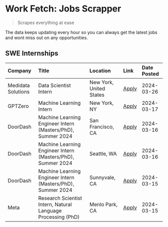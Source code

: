 # Work Fetch: Jobs Scrapper
> Scrapes everything at ease

The data keeps updating every hour so you can always get the latest jobs and wont miss out on any opportunities.

## SWE Internships
<!--START_SECTION:workfetch-->
| Company            | Title                                                        | Location                | Link                                                                                                                                                                                                                                                                       | Date Posted   |
|:-------------------|:-------------------------------------------------------------|:------------------------|:---------------------------------------------------------------------------------------------------------------------------------------------------------------------------------------------------------------------------------------------------------------------------|:--------------|
| Medidata Solutions | Data Scientist Intern                                        | New York, United States | [Apply](https://www.linkedin.com/jobs/view/data-scientist-intern-at-medidata-solutions-3810253704?position=5&pageNum=0&refId=X4S4V9rO%2F5dG0bcT8qI9FQ%3D%3D&trackingId=KA0Llha8aVxGF7Arol8W3Q%3D%3D&trk=public_jobs_jserp-result_search-card)                              | 2024-03-26    |
| GPTZero            | Machine Learning Intern                                      | New York, NY            | [Apply](https://www.linkedin.com/jobs/view/machine-learning-intern-at-gptzero-3860723963?position=9&pageNum=0&refId=X4S4V9rO%2F5dG0bcT8qI9FQ%3D%3D&trackingId=O0joN1KbUZ6Rv9MYit%2BQgg%3D%3D&trk=public_jobs_jserp-result_search-card)                                     | 2024-03-17    |
| DoorDash           | Machine Learning Engineer Intern (Masters/PhD), Summer 2024  | San Francisco, CA       | [Apply](https://www.linkedin.com/jobs/view/machine-learning-engineer-intern-masters-phd-summer-2024-at-doordash-3736457737?position=3&pageNum=0&refId=X4S4V9rO%2F5dG0bcT8qI9FQ%3D%3D&trackingId=zVVdxN3OEPh3FFaq981ETA%3D%3D&trk=public_jobs_jserp-result_search-card)     | 2024-03-16    |
| DoorDash           | Machine Learning Engineer Intern (Masters/PhD), Summer 2024  | Seattle, WA             | [Apply](https://www.linkedin.com/jobs/view/machine-learning-engineer-intern-masters-phd-summer-2024-at-doordash-3736455966?position=4&pageNum=0&refId=X4S4V9rO%2F5dG0bcT8qI9FQ%3D%3D&trackingId=JKTU6dpi054Eo0PkKsh%2F%2BA%3D%3D&trk=public_jobs_jserp-result_search-card) | 2024-03-16    |
| DoorDash           | Machine Learning Engineer Intern (Masters/PhD), Summer 2024  | Sunnyvale, CA           | [Apply](https://www.linkedin.com/jobs/view/machine-learning-engineer-intern-masters-phd-summer-2024-at-doordash-3736454973?position=2&pageNum=0&refId=X4S4V9rO%2F5dG0bcT8qI9FQ%3D%3D&trackingId=qMpI2k57SCObvc0GmO%2BSMQ%3D%3D&trk=public_jobs_jserp-result_search-card)   | 2024-03-15    |
| Meta               | Research Scientist Intern, Natural Language Processing (PhD) | Menlo Park, CA          | [Apply](https://www.linkedin.com/jobs/view/research-scientist-intern-natural-language-processing-phd-at-meta-3858718375?position=10&pageNum=0&refId=X4S4V9rO%2F5dG0bcT8qI9FQ%3D%3D&trackingId=duDRCBmmrEQwxDCeFt%2FR4A%3D%3D&trk=public_jobs_jserp-result_search-card)     | 2024-03-15    |
<!--END_SECTION:workfetch-->
